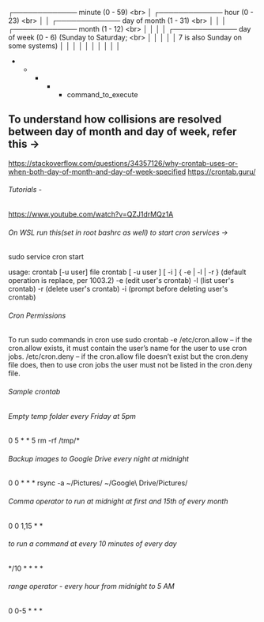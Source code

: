 ┌───────────── minute (0 - 59) <br\> 
│ ┌───────────── hour (0 - 23) <br\>
│ │ ┌───────────── day of month (1 - 31) <br\>
│ │ │ ┌───────────── month (1 - 12) <br\>
│ │ │ │ ┌───────────── day of week (0 - 6) (Sunday to Saturday; <br\>
│ │ │ │ │                                       7 is also Sunday on some systems)
│ │ │ │ │
│ │ │ │ │
* * * * *  command_to_execute


## To understand how collisions are resolved between day of month and day of week, refer this -> 
https://stackoverflow.com/questions/34357126/why-crontab-uses-or-when-both-day-of-month-and-day-of-week-specified
https://crontab.guru/

###### Tutorials - 
https://www.youtube.com/watch?v=QZJ1drMQz1A


###### On WSL run this(set in root bashrc as well) to start cron services ->
sudo service cron start

usage:  crontab [-u user] file
        crontab [ -u user ] [ -i ] { -e | -l | -r }
                (default operation is replace, per 1003.2)
        -e      (edit user's crontab)
        -l      (list user's crontab)
        -r      (delete user's crontab)
        -i      (prompt before deleting user's crontab)


###### Cron Permissions 
 To run sudo commands in cron
 use sudo crontab -e
 /etc/cron.allow – if the cron.allow exists, it must contain the user’s name for the user to use cron jobs.
 /etc/cron.deny – if the cron.allow file doesn’t exist but the cron.deny file does, then to use cron jobs the user must not be listed in the cron.deny file.

###### Sample crontab

###### Empty temp folder every Friday at 5pm
0 5 * * 5 rm -rf /tmp/*

###### Backup images to Google Drive every night at midnight
0 0 * * * rsync -a ~/Pictures/ ~/Google\ Drive/Pictures/

###### Comma operator to run at midnight at first and 15th of every month
0 0 1,15 * * <command>

###### to run a command at every 10 minutes of every day
*/10 * * * * <command>

###### range operator - every hour from midnight to 5 AM
0 0-5 * * * <command>



